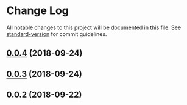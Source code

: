 # Change Log

All notable changes to this project will be documented in this file. See [standard-version](https://github.com/conventional-changelog/standard-version) for commit guidelines.

<a name="0.0.4"></a>
## [0.0.4](https://github.com/svenanders/uTime/compare/v0.0.3...v0.0.4) (2018-09-24)



<a name="0.0.3"></a>
## [0.0.3](https://github.com/svenanders/udate/compare/v0.0.2...v0.0.3) (2018-09-24)



<a name="0.0.2"></a>
## 0.0.2 (2018-09-22)

